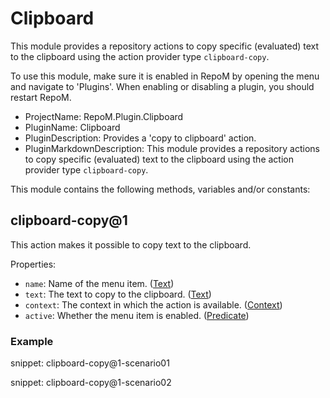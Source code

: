 # Clipboard

This module provides a repository actions to copy specific (evaluated) text to the clipboard using the action provider type `clipboard-copy`.

To use this module, make sure it is enabled in RepoM by opening the menu and navigate to 'Plugins'. When enabling or disabling a plugin, you should restart RepoM.

- ProjectName: RepoM.Plugin.Clipboard
- PluginName: Clipboard
- PluginDescription: Provides a 'copy to clipboard' action.
- PluginMarkdownDescription: This module provides a repository actions to copy specific (evaluated) text to the clipboard using the action provider type `clipboard-copy`.

This module contains the following methods, variables and/or constants:

## clipboard-copy@1

This action makes it possible to copy text to the clipboard.

Properties:

- `name`: Name of the menu item. ([Text](https://this-is.com/Text))
- `text`: The text to copy to the clipboard. ([Text](https://this-is.com/Text))
- `context`: The context in which the action is available. ([Context](https://this-is.com/Context))
- `active`: Whether the menu item is enabled. ([Predicate](https://this-is.com/Predicate))

### Example

snippet: clipboard-copy@1-scenario01

snippet: clipboard-copy@1-scenario02

